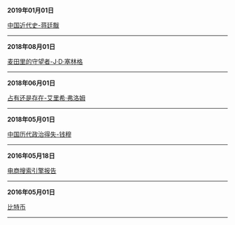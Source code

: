 **2019年01月01日** 

[中国近代史-蒋廷黻](/2019/中国近代史.md)

-----

**2018年08月01日** 

[麦田里的守望者-J·D·塞林格](/2018/麦田里的守望者.md)

-----

**2018年06月01日** 

[占有还是存在-艾里希·弗洛姆](/2018/占有还是存在.md)

-----

**2018年05月01日** 

[中国历代政治得失-钱穆](/2018/中国历代政治得失.md)

-----

**2016年05月18日** 

[电商搜索引擎报告](/2016/电商搜索引擎报告.md)

------

**2016年05月01日** 

[比特币](/2016/比特币.md)

------

